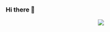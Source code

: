 ### Hi there 👋

<div align="center"><img src="https://github-readme-stats.vercel.app/api?username=DullJZ&show_icons=true&count_private=true&hide_border=true" align="center" /></div>
<br />
